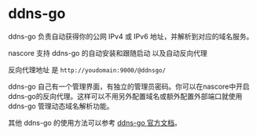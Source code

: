 # ddns-go

ddns-go 负责自动获得你的公网 IPv4 或 IPv6 地址，并解析到对应的域名服务。

nascore 支持 ddns-go 的自动安装和跟随启动 以及自动反向代理

反向代理地址 是 `http://youdomain:9000/@ddnsgo/`

ddns-go 自己有一个管理界面，有独立的管理员密码。你可以在nascore中开启ddns-go的反向代理。这样可以不用另外配置域名或额外配置外部端口就使用 ddns-go 管理动态域名解析功能。

其他 ddns-go 的使用方法可以参考 [ddns-go 官方文档](https://github.com/jeessy2/ddns-go/blob/master/README.md)。

